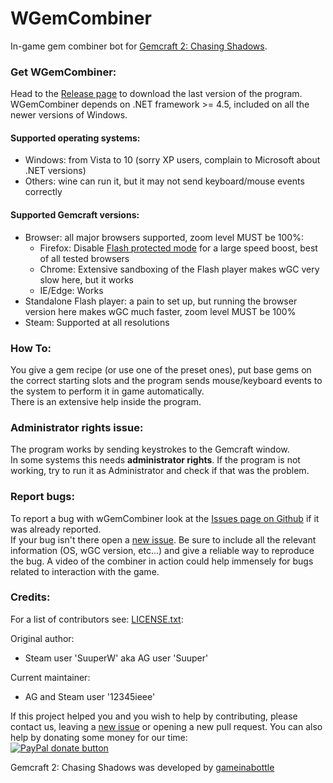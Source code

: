 WGemCombiner
========

In-game gem combiner bot for [Gemcraft 2: Chasing Shadows](http://gameinabottle.com/).


### Get WGemCombiner:

Head to the [Release page](https://github.com/gemforce-team/wGemCombiner/releases) to download the last version of the program.  
WGemCombiner depends on .NET framework >= 4.5, included on all the newer versions of Windows.

#### Supported operating systems:

* Windows: from Vista to 10 (sorry XP users, complain to Microsoft about .NET versions)
* Others: wine can run it, but it may not send keyboard/mouse events correctly

#### Supported Gemcraft versions:

* Browser: all major browsers supported, zoom level MUST be 100%:
    * Firefox: Disable [Flash protected mode](https://support.mozilla.org/en-US/kb/adobe-flash-protected-mode-firefox)
      for a large speed boost, best of all tested browsers
    * Chrome: Extensive sandboxing of the Flash player makes wGC very slow here, but it works
    * IE/Edge: Works
* Standalone Flash player: a pain to set up, but running the browser version here makes wGC much faster, zoom level MUST be 100%
* Steam: Supported at all resolutions

### How To:

You give a gem recipe (or use one of the preset ones), put base gems on the correct starting slots
and the program sends mouse/keyboard events to the system to perform it in game automatically.  
There is an extensive help inside the program.


### Administrator rights issue:

The program works by sending keystrokes to the Gemcraft window.  
In some systems this needs **administrator rights**.
If the program is not working, try to run it as Administrator and check if that was the problem.


### Report bugs:

To report a bug with wGemCombiner look at the
[Issues page on Github](https://github.com/gemforce-team/wGemCombiner/issues) if it was already reported.  
If your bug isn't there open a [new issue](https://github.com/gemforce-team/wGemCombiner/issues/new).
Be sure to include all the relevant information (OS, wGC version, etc...) and give a reliable way to reproduce the bug.
A video of the combiner in action could help immensely for bugs related to interaction with the game.


### Credits:

For a list of contributors see: [LICENSE.txt](LICENSE.txt):

Original author:

* Steam user 'SuuperW' aka AG user 'Suuper'

Current maintainer:

* AG and Steam user '12345ieee'

If this project helped you and you wish to help by contributing, please contact us, leaving a
[new issue](https://github.com/gemforce-team/wGemCombiner/issues/new) or opening a new pull request.
You can also help by donating some money for our time:  
[![PayPal donate button](https://img.shields.io/badge/paypal-donate-yellow.svg)](https://www.paypal.com/cgi-bin/webscr?cmd=_s-xclick&hosted_button_id=LY6RG34S5UCTW "Donate to this project using Paypal")

Gemcraft 2: Chasing Shadows was developed by [gameinabottle](http://gameinabottle.com/)
